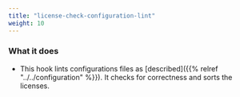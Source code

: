 ```yaml
---
title: "license-check-configuration-lint"
weight: 10
---
```


### What it does

* This hook lints configurations files as [described]({{% relref "../../configuration" %}}). It checks for correctness and sorts the licenses.
